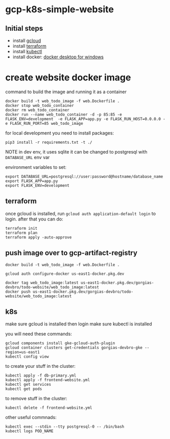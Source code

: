 # gcp-k8s-simple-website

## Initial steps
- install [gcloud](https://cloud.google.com/sdk/docs/install)
- install [terraform](https://developer.hashicorp.com/terraform/tutorials/aws-get-started/install-cli)
- install [kubectl](https://kubernetes.io/docs/tasks/tools/)
- install docker: [docker desktop for windows](https://docs.docker.com/desktop/install/windows-install/)



# create website docker image

command to build the image and running it as a container
```
docker build -t web_todo_image -f web.Dockerfile .
docker stop web_todo_container
docker rm web_todo_container
docker run --name web_todo_container -d -p 85:85 -e FLASK_ENV=development  -e FLASK_APP=app.py -e FLASK_RUN_HOST=0.0.0.0 -e FLASK_RUN_PORT=85 web_todo_image
```

for local development you need to install packages:
```
pip3 install -r requirements.txt -t ./
```

NOTE in dev env, it uses sqlite it can be changed to postgresql with `DATABASE_URL` env var

environment variables to set:
```
export DATABASE_URL=postgresql://user:password@hostname/database_name
export FLASK_APP=app.py
export FLASK_ENV=development
```

## terraform
once gcloud is installed, run `gcloud auth application-default login` to login.
after that you can do:
```
terraform init
terraform plan
terraform apply -auto-approve
```

## push image over to gcp-artifact-registry

```
docker build -t web_todo_image -f web.Dockerfile .

gcloud auth configure-docker us-east1-docker.pkg.dev

docker tag web_todo_image:latest us-east1-docker.pkg.dev/gorgias-devbro/todo-website/web_todo_image:latest
docker push us-east1-docker.pkg.dev/gorgias-devbro/todo-website/web_todo_image:latest
```

## k8s
make sure gcloud is installed then login
make sure kubectl is installed

you will need these commands:
```
gcloud components install gke-gcloud-auth-plugin
gcloud container clusters get-credentials gorgias-devbro-gke --region=us-east1
kubectl config view
```

to create your stuff in the cluster:
```
kubectl apply -f db-primary.yml
kubectl apply -f frontend-website.yml
kubectl get services
kubectl get pods
```

to remove stuff in the cluster:
```
kubectl delete -f frontend-website.yml
```

other useful commnads:
```
kubectl exec --stdin --tty postgresql-0 -- /bin/bash
kubectl logs POD_NAME
```